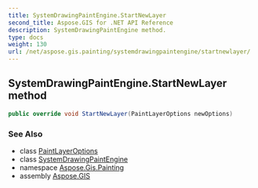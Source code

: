 ```yaml
---
title: SystemDrawingPaintEngine.StartNewLayer
second_title: Aspose.GIS for .NET API Reference
description: SystemDrawingPaintEngine method. 
type: docs
weight: 130
url: /net/aspose.gis.painting/systemdrawingpaintengine/startnewlayer/
---
```

## SystemDrawingPaintEngine.StartNewLayer method

```csharp
public override void StartNewLayer(PaintLayerOptions newOptions)
```

### See Also

* class [PaintLayerOptions](../../paintlayeroptions/)
* class [SystemDrawingPaintEngine](../)
* namespace [Aspose.Gis.Painting](../../systemdrawingpaintengine/)
* assembly [Aspose.GIS](../../../)


